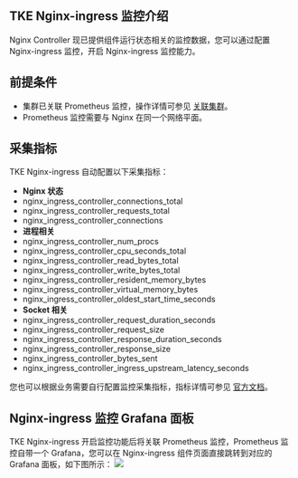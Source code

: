 
 
## TKE Nginx-ingress 监控介绍

Nginx Controller 现已提供组件运行状态相关的监控数据，您可以通过配置 Nginx-ingress 监控，开启 Nginx-ingress 监控能力。

## 前提条件

- 集群已关联 Prometheus 监控，操作详情可参见 [关联集群](https://cloud.tencent.com/document/product/457/49890)。
-  Prometheus 监控需要与 Nginx 在同一个网络平面。

## 采集指标

TKE Nginx-ingress 自动配置以下采集指标：
- **Nginx 状态**
 - nginx_ingress_controller_connections_total
 - nginx_ingress_controller_requests_total
 - nginx_ingress_controller_connections
- **进程相关**
 - nginx_ingress_controller_num_procs
 - nginx_ingress_controller_cpu_seconds_total
 - nginx_ingress_controller_read_bytes_total
 - nginx_ingress_controller_write_bytes_total
 - nginx_ingress_controller_resident_memory_bytes
 - nginx_ingress_controller_virtual_memory_bytes
 - nginx_ingress_controller_oldest_start_time_seconds
- **Socket 相关**
 - nginx_ingress_controller_request_duration_seconds
 - nginx_ingress_controller_request_size
 - nginx_ingress_controller_response_duration_seconds
 - nginx_ingress_controller_response_size
 - nginx_ingress_controller_bytes_sent
 - nginx_ingress_controller_ingress_upstream_latency_seconds
  
您也可以根据业务需要自行配置监控采集指标，指标详情可参见 [官方文档](https://kubernetes.github.io/ingress-nginx/user-guide/monitoring/)。




## Nginx-ingress 监控 Grafana 面板

TKE Nginx-ingress 开启监控功能后将关联 Prometheus 监控，Prometheus 监控自带一个 Grafana，您可以在 Nginx-ingress 组件页面直接跳转到对应的 Grafana 面板，如下图所示：
![](https://main.qcloudimg.com/raw/fea3e7005e93a63b98e37243638ab2af.png)

